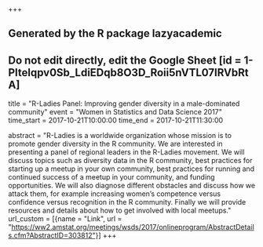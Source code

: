 +++
## Generated by the R package lazyacademic
## Do not edit directly, edit the Google Sheet [id = 1-PItelqpv0Sb_LdiEDqb8O3D_Roii5nVTL07IRVbRtA]
title = "R-Ladies Panel: Improving gender diversity in a male-dominated community"
event = "Women in Statistics and Data Science 2017"
time_start = 2017-10-21T10:00:00
time_end = 2017-10-21T11:30:00

abstract = "R-Ladies is a worldwide organization whose mission is to promote gender diversity in the R community. We are interested in presenting a panel of regional leaders in the R-Ladies movement. We will discuss topics such as diversity data in the R community, best practices for starting up a meetup in your own community, best practices for running and continued success of a meetup in your community, and funding opportunities. We will also diagnose different obstacles and discuss how we attack them, for example increasing women’s competence versus confidence versus recognition in the R community. Finally we will provide resources and details about how to get involved with local meetups."
url_custom = [{name = "Link", url = "https://ww2.amstat.org/meetings/wsds/2017/onlineprogram/AbstractDetails.cfm?AbstractID=303812"}]
+++
